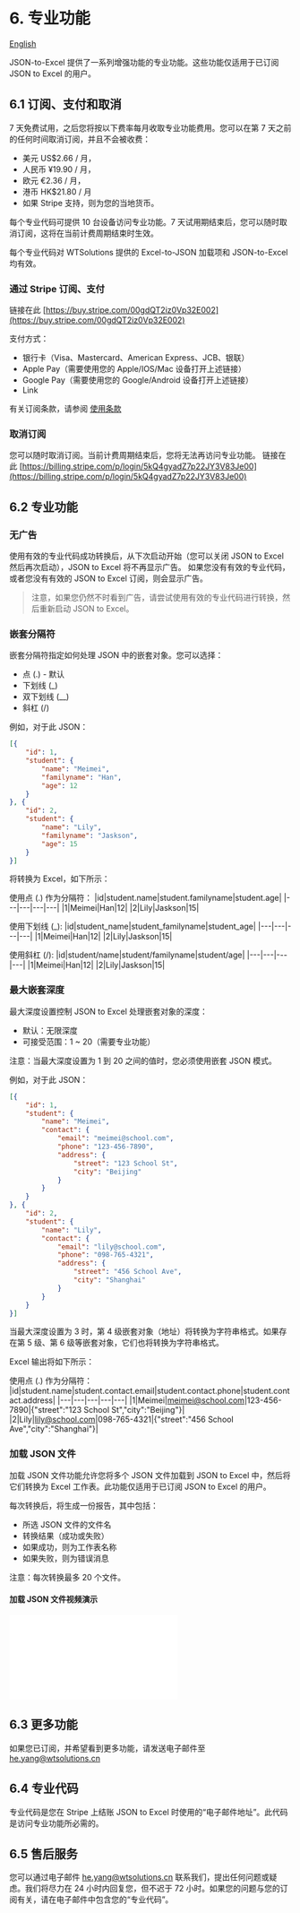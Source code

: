 # 6. 专业功能

[English](https://json-to-excel.wtsolutions.cn/en/latest/profeatures.html)

JSON-to-Excel 提供了一系列增强功能的专业功能。这些功能仅适用于已订阅 JSON to Excel 的用户。

## 6.1 订阅、支付和取消

7 天免费试用，之后您将按以下费率每月收取专业功能费用。您可以在第 7 天之前的任何时间取消订阅，并且不会被收费：
- 美元 US$2.66 / 月，
- 人民币 ¥19.90 / 月，
- 欧元 €2.36 / 月，
- 港币 HK$21.80 / 月
- 如果 Stripe 支持，则为您的当地货币。

每个专业代码可提供 10 台设备访问专业功能。7 天试用期结束后，您可以随时取消订阅，这将在当前计费周期结束时生效。

每个专业代码对 WTSolutions 提供的 Excel-to-JSON 加载项和 JSON-to-Excel 均有效。

### 通过 Stripe 订阅、支付

链接在此 [https://buy.stripe.com/00gdQT2iz0Vp32E002](https://buy.stripe.com/00gdQT2iz0Vp32E002)

支付方式：
- 银行卡（Visa、Mastercard、American Express、JCB、银联）
- Apple Pay（需要使用您的 Apple/IOS/Mac 设备打开上述链接）
- Google Pay（需要使用您的 Google/Android 设备打开上述链接）
- Link

有关订阅条款，请参阅 [使用条款](termsofuse.md)

### 取消订阅

您可以随时取消订阅。当前计费周期结束后，您将无法再访问专业功能。
链接在此 [https://billing.stripe.com/p/login/5kQ4gyadZ7p22JY3V83Je00](https://billing.stripe.com/p/login/5kQ4gyadZ7p22JY3V83Je00)


## 6.2 专业功能


### 无广告

使用有效的专业代码成功转换后，从下次启动开始（您可以关闭 JSON to Excel 然后再次启动），JSON to Excel 将不再显示广告。
如果您没有有效的专业代码，或者您没有有效的 JSON to Excel 订阅，则会显示广告。

> 注意，如果您仍然不时看到广告，请尝试使用有效的专业代码进行转换，然后重新启动 JSON to Excel。

### 嵌套分隔符

嵌套分隔符指定如何处理 JSON 中的嵌套对象。您可以选择：
- 点 (.) - 默认
- 下划线 (_)
- 双下划线 (__)
- 斜杠 (/)

例如，对于此 JSON：

```json
[{
    "id": 1,
    "student": {
        "name": "Meimei",
        "familyname": "Han",
        "age": 12
    }
}, {
    "id": 2,
    "student": {
        "name": "Lily",
        "familyname": "Jaskson",
        "age": 15
    }
}]
```

将转换为 Excel，如下所示：

使用点 (.) 作为分隔符：
|id|student.name|student.familyname|student.age|
|---|---|---|---|
|1|Meimei|Han|12|
|2|Lily|Jaskson|15|

使用下划线 (_):
|id|student_name|student_familyname|student_age|
|---|---|---|---|
|1|Meimei|Han|12|
|2|Lily|Jaskson|15|

使用斜杠 (/):
|id|student/name|student/familyname|student/age|
|---|---|---|---|
|1|Meimei|Han|12|
|2|Lily|Jaskson|15|

### 最大嵌套深度

最大深度设置控制 JSON to Excel 处理嵌套对象的深度：
- 默认：无限深度
- 可接受范围：1 ~ 20（需要专业功能）

注意：当最大深度设置为 1 到 20 之间的值时，您必须使用嵌套 JSON 模式。

例如，对于此 JSON：

```json
[{
    "id": 1,
    "student": {
        "name": "Meimei",
        "contact": {
            "email": "meimei@school.com",
            "phone": "123-456-7890",
            "address": {
                "street": "123 School St",
                "city": "Beijing"
            }
        }
    }
}, {
    "id": 2,
    "student": {
        "name": "Lily",
        "contact": {
            "email": "lily@school.com",
            "phone": "098-765-4321",
            "address": {
                "street": "456 School Ave",
                "city": "Shanghai"
            }
        }
    }
}]
```

当最大深度设置为 3 时，第 4 级嵌套对象（地址）将转换为字符串格式。如果存在第 5 级、第 6 级等嵌套对象，它们也将转换为字符串格式。

Excel 输出将如下所示：

使用点 (.) 作为分隔符：
|id|student.name|student.contact.email|student.contact.phone|student.contact.address|
|---|---|---|---|---|
|1|Meimei|meimei@school.com|123-456-7890|{"street":"123 School St","city":"Beijing"}|
|2|Lily|lily@school.com|098-765-4321|{"street":"456 School Ave","city":"Shanghai"}|

### 加载 JSON 文件

加载 JSON 文件功能允许您将多个 JSON 文件加载到 JSON to Excel 中，然后将它们转换为 Excel 工作表。此功能仅适用于已订阅 JSON to Excel 的用户。

每次转换后，将生成一份报告，其中包括：
- 所选 JSON 文件的文件名
- 转换结果（成功或失败）
- 如果成功，则为工作表名称
- 如果失败，则为错误消息

注意：每次转换最多 20 个文件。

#### 加载 JSON 文件视频演示
<iframe src="//player.bilibili.com/player.html?isOutside=true&aid=114549948814092&bvid=BV1T4J7ztE87&cid=30087253525&p=1" scrolling="no" border="0" frameborder="no" framespacing="0" allowfullscreen="true"></iframe>

## 6.3 更多功能

如果您已订阅，并希望看到更多功能，请发送电子邮件至 he.yang@wtsolutions.cn

## 6.4 专业代码

专业代码是您在 Stripe 上结账 JSON to Excel 时使用的“电子邮件地址”。此代码是访问专业功能所必需的。

## 6.5 售后服务

您可以通过电子邮件 he.yang@wtsolutions.cn 联系我们，提出任何问题或疑虑。我们将尽力在 24 小时内回复您，但不迟于 72 小时。如果您的问题与您的订阅有关，请在电子邮件中包含您的“专业代码”。